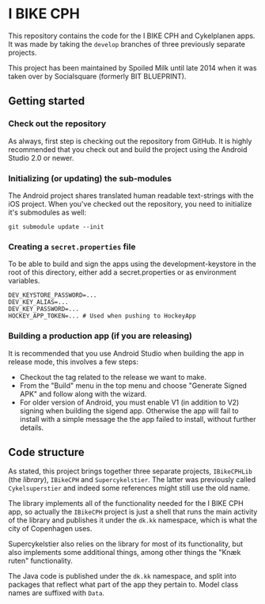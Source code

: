 # I BIKE CPH
This repository contains the code for the I BIKE CPH and Cykelplanen
apps. It was made by taking the `develop` branches of three previously
separate projects.

This project has been maintained by Spoiled Milk until late 2014 when
it was taken over by Socialsquare (formerly BIT BLUEPRINT).

## Getting started

### Check out the repository

As always, first step is checking out the repository from GitHub. It is
highly recommended that you check out and build the project using the
Android Studio 2.0 or newer.

### Initializing (or updating) the sub-modules

The Android project shares translated human readable text-strings with
the iOS project. When you've checked out the repository, you need to
initialize it's submodules as well:

    git submodule update --init

### Creating a `secret.properties` file

To be able to build and sign the apps using the development-keystore in
the root of this directory, either add a secret.properties or as
environment variables.

    DEV_KEYSTORE_PASSWORD=...
    DEV_KEY_ALIAS=...
    DEV_KEY_PASSWORD=...
    HOCKEY_APP_TOKEN=... # Used when pushing to HockeyApp

### Building a production app (if you are releasing)

It is recommended that you use Android Studio when building the app in
release mode, this involves a few steps:

- Checkout the tag related to the release we want to make.
- From the "Build" menu in the top menu and choose "Generate Signed APK"
  and follow along with the wizard.
- For older version of Android, you must enable V1 (in addition to V2)
  signing when building the sigend app.
  Otherwise the app will fail to install with a simple
  message the the app failed to install, without further details.
 
## Code structure

As stated, this project brings together three separate projects,
`IBikeCPHLib` (the *library*), `IBikeCPH` and `Supercykelstier`.
The latter was previously called `Cykelsuperstier` and indeed some
references might still use the old name.

The library implements all of the functionality needed for the
I BIKE CPH app, so actually the `IBikeCPH` project is just a shell that
runs the main activity of the library and publishes it under the `dk.kk`
namespace, which is what the city of Copenhagen uses.

Supercykelstier also relies on the library for most of its
functionality, but also implements some additional things, among other
things the "Knæk ruten" functionality.

The Java code is published under the `dk.kk` namespace, and
split into packages that reflect what part of the app they pertain to.
Model class names are suffixed with  `Data`.
